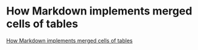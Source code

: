 # How Markdown implements merged cells of tables
[How Markdown implements merged cells of tables](https://aiwithcloud.com/2022/09/15/how_markdown_implements_merged_cells_of_tables/)
